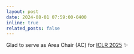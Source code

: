 ```yaml
---
layout: post
date: 2024-08-01 07:59:00-0400
inline: true
related_posts: false
---
```


Glad to serve as Area Chair (AC) for [ICLR 2025](https://iclr.cc/Conferences/2025) :sparkles:
